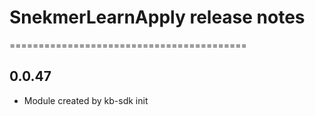 # SnekmerLearnApply release notes
=========================================

0.0.47
-----
* Module created by kb-sdk init
